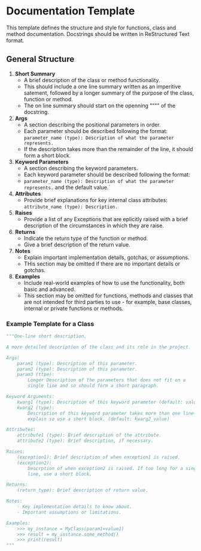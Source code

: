 # Documentation Template

This template defines the structure and style for functions, class and method documentation.
Docstrings should be written in ReStructured Text format.

## General Structure

1. **Short Summary**
    - A brief description of the class or method functionality.
    - This should include a one line summary written as an imperitive satement,
      followed by a longer summary of the purpose of the class, function or method.
    - The on line summary should start on the openning """" of the docstring.
2. **Args**
    - A section describing the positional parameters in order.
    - Each parameter should be described following the format:
      `parameter_name (type): Description of what the parameter represents.`
    - If the description takes more than the remainder of the line, it should
      form a short block.
3. **Keyword Parameters**
    - A section describing the keyword parameters.
    - Each keyword parameter should be described following the format:
    - `parameter_name (type): Description of what the parameter represents.`
       and the default value.`
3. **Attributes**
    - Provide brief explanations for key internal class attributes:
      `attribute_name (type): Description.`
4. **Raises**
    - Provide a list of any Exceptions that are eplicitly raised with a
      brief description of the circumstances in which they are raise.
5. **Returns**
    - Indicate the return type of the function or method.
    - Give a brief description of the return value.
6. **Notes**
    - Explain important implementation details, gotchas, or assumptions.
    - THis section may be omitted if there are no important details or gotchas.
5. **Examples**
    - Include real-world examples of how to use the functionality, both basic and advanced.
    - This section may be omitted for functions, methods and classes that are not intended
      for third parties to use - for example, base classes, internal or private functions or methods.

### Example Template for a Class

```python
"""One-line short description.

A more detailed description of the class and its role in the project.

Args:
    param1 (type): Description of this parameter.
    param2 (type): Description of this parameter.
    param3 (ttpe):
        Longer Description of the parameters that does not fit on a
        single line and so should form a short paragraph.

Keyword Arguments:
    kwarg1 (type): Description of this keyword parameter (default: value)
    kwarg2 (type):
        Description of this keyword parameter takes more than one line to
        explain so use a short block. (default: kwarg2_value)

Attributes:
    attribute1 (type): Brief description of the attribute.
    attribute2 (type): Brief description, if necessary.

Raises:
    (exception1): Brief description of when exception1 is raised.
    (exception2):
        Descrption of when exception2 is raised. If too long for a single
        line, use a short block.

Returns:
    (return_type): Brief description of return value.

Notes:
    - Key implementation details to know about.
    - Important assumptions or limitations.

Examples:
    >>> my_instance = MyClass(param1=value1)
    >>> result = my_instance.some_method()
    >>> print(result)
"""
```